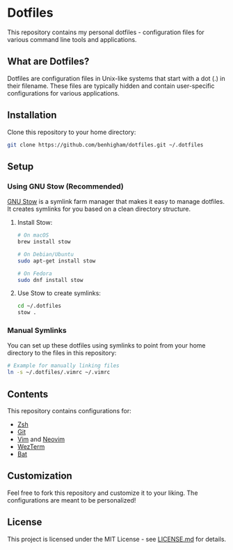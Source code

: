 # Dotfiles

This repository contains my personal dotfiles - configuration files for various command line tools and applications.

## What are Dotfiles?

Dotfiles are configuration files in Unix-like systems that start with a dot (.) in their filename. These files are typically hidden and contain user-specific configurations for various applications.

## Installation

Clone this repository to your home directory:

```bash
git clone https://github.com/benhigham/dotfiles.git ~/.dotfiles
```

## Setup

### Using GNU Stow (Recommended)

[GNU Stow](https://www.gnu.org/software/stow/) is a symlink farm manager that makes it easy to manage dotfiles. It creates symlinks for you based on a clean directory structure.

1. Install Stow:

    ```bash
    # On macOS
    brew install stow

    # On Debian/Ubuntu
    sudo apt-get install stow

    # On Fedora
    sudo dnf install stow
    ```

2. Use Stow to create symlinks:

    ```bash
    cd ~/.dotfiles
    stow .
    ```

### Manual Symlinks

You can set up these dotfiles using symlinks to point from your home directory to the files in this repository:

```bash
# Example for manually linking files
ln -s ~/.dotfiles/.vimrc ~/.vimrc
```

## Contents

This repository contains configurations for:

- [Zsh](https://www.zsh.org/)
- [Git](https://git-scm.com/)
- [Vim](https://www.vim.org/) and [Neovim](https://neovim.io/)
- [WezTerm](https://wezterm.org/)
- [Bat](https://github.com/sharkdp/bat)

## Customization

Feel free to fork this repository and customize it to your liking. The configurations are meant to be personalized!

## License

This project is licensed under the MIT License - see [LICENSE.md](LICENSE.md) for details.
